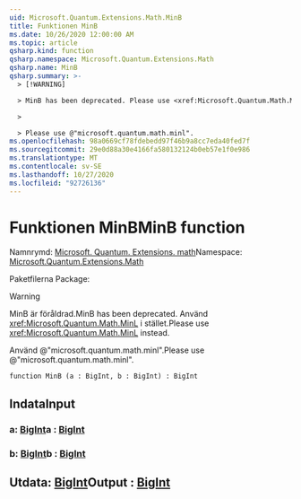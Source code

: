 ```yaml
---
uid: Microsoft.Quantum.Extensions.Math.MinB
title: Funktionen MinB
ms.date: 10/26/2020 12:00:00 AM
ms.topic: article
qsharp.kind: function
qsharp.namespace: Microsoft.Quantum.Extensions.Math
qsharp.name: MinB
qsharp.summary: >-
  > [!WARNING]

  > MinB has been deprecated. Please use <xref:Microsoft.Quantum.Math.MinL> instead.

  >

  > Please use @"microsoft.quantum.math.minl".
ms.openlocfilehash: 98a0669cf78fdebedd97f46b9a8cc7eda40fed7f
ms.sourcegitcommit: 29e0d88a30e4166fa580132124b0eb57e1f0e986
ms.translationtype: MT
ms.contentlocale: sv-SE
ms.lasthandoff: 10/27/2020
ms.locfileid: "92726136"
---
```

# <a name="minb-function"></a><span data-ttu-id="9e57c-102">Funktionen MinB</span><span class="sxs-lookup"><span data-stu-id="9e57c-102">MinB function</span></span>

<span data-ttu-id="9e57c-103">Namnrymd: [Microsoft. Quantum. Extensions. math](xref:Microsoft.Quantum.Extensions.Math)</span><span class="sxs-lookup"><span data-stu-id="9e57c-103">Namespace: [Microsoft.Quantum.Extensions.Math](xref:Microsoft.Quantum.Extensions.Math)</span></span>

<span data-ttu-id="9e57c-104">Paketfilerna [](https://nuget.org/packages/)</span><span class="sxs-lookup"><span data-stu-id="9e57c-104">Package: [](https://nuget.org/packages/)</span></span>


> [!WARNING]
> <span data-ttu-id="9e57c-105">MinB är föråldrad.</span><span class="sxs-lookup"><span data-stu-id="9e57c-105">MinB has been deprecated.</span></span> <span data-ttu-id="9e57c-106">Använd <xref:Microsoft.Quantum.Math.MinL> i stället.</span><span class="sxs-lookup"><span data-stu-id="9e57c-106">Please use <xref:Microsoft.Quantum.Math.MinL> instead.</span></span>
>
> <span data-ttu-id="9e57c-107">Använd @"microsoft.quantum.math.minl".</span><span class="sxs-lookup"><span data-stu-id="9e57c-107">Please use @"microsoft.quantum.math.minl".</span></span>



```qsharp
function MinB (a : BigInt, b : BigInt) : BigInt
```


## <a name="input"></a><span data-ttu-id="9e57c-108">Indata</span><span class="sxs-lookup"><span data-stu-id="9e57c-108">Input</span></span>

### <a name="a--bigint"></a><span data-ttu-id="9e57c-109">a: [BigInt](xref:microsoft.quantum.lang-ref.bigint)</span><span class="sxs-lookup"><span data-stu-id="9e57c-109">a : [BigInt](xref:microsoft.quantum.lang-ref.bigint)</span></span>




### <a name="b--bigint"></a><span data-ttu-id="9e57c-110">b: [BigInt](xref:microsoft.quantum.lang-ref.bigint)</span><span class="sxs-lookup"><span data-stu-id="9e57c-110">b : [BigInt](xref:microsoft.quantum.lang-ref.bigint)</span></span>





## <a name="output--bigint"></a><span data-ttu-id="9e57c-111">Utdata: [BigInt](xref:microsoft.quantum.lang-ref.bigint)</span><span class="sxs-lookup"><span data-stu-id="9e57c-111">Output : [BigInt](xref:microsoft.quantum.lang-ref.bigint)</span></span>

